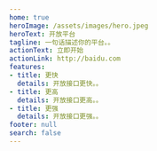 ```yaml
---
home: true
heroImage: /assets/images/hero.jpeg
heroText: 开放平台
tagline: 一句话描述你的平台。。
actionText: 立即开始
actionLink: http://baidu.com
features:
- title: 更快
  details: 开放接口更快。。
- title: 更高
  details: 开放接口更高。。
- title: 更强
  details: 开放接口更强。。
footer: null
search: false
---
```

